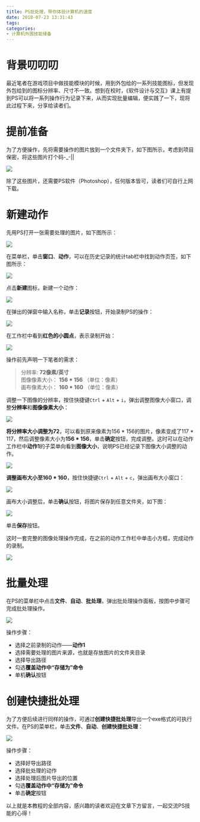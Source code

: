 ```yaml
---
title: PS批处理，带你体验计算机的速度
date: 2018-07-23 13:31:43
tags:
categories:
- 计算机外围技能储备
---
```


# 背景叨叨叨

最近笔者在游戏项目中做技能模块的时候，用到外包给的一系列技能图标，但发现外包给到的图标分辨率、尺寸不一致。想到在校时，《软件设计与交互》课上有提到PS可以将一系列操作行为记录下来，从而实现批量编辑，便实践了一下，现将此过程下来，分享给读者们。

# 提前准备

为了方便操作，先将需要操作的图片放到一个文件夹下，如下图所示，考虑到项目保密，将这些图片打个码-_-||

![](https://upload-images.jianshu.io/upload_images/291600-b73efada927e1035.png?imageMogr2/auto-orient/strip%7CimageView2/2/w/1240)

除了这些图片，还需要PS软件（Photoshop），任何版本皆可，读者们可自行上网下载。

# 新建动作

先用PS打开一张需要处理的图片，如下图所示：

![](https://upload-images.jianshu.io/upload_images/291600-e75997d338d61b86.png?imageMogr2/auto-orient/strip%7CimageView2/2/w/1240)

在菜单栏，单击**窗口**、**动作**，可以在历史记录的统计tab栏中找到动作页签，如下图所示：

![](https://upload-images.jianshu.io/upload_images/291600-30a7a8576be434bd.png?imageMogr2/auto-orient/strip%7CimageView2/2/w/1240)

点击**新建**图标，新建一个动作：

![](https://upload-images.jianshu.io/upload_images/291600-9ec607f33b81c3b1.png?imageMogr2/auto-orient/strip%7CimageView2/2/w/1240)

在弹出的弹窗中输入名称，单击**记录**按钮，开始录制PS的操作：

![](https://upload-images.jianshu.io/upload_images/291600-78030149d6d36224.png?imageMogr2/auto-orient/strip%7CimageView2/2/w/1240)

在工作栏中看到**红色的小圆点**，表示录制开始：

![](https://upload-images.jianshu.io/upload_images/291600-45065bdecb3d2921.png?imageMogr2/auto-orient/strip%7CimageView2/2/w/1240)

操作前先声明一下笔者的需求：

> 分辨率: **72像素/英寸**<br/>
> 图像像素大小： **156 * 156** （单位：像素）<br/>
> 画布像素大小： **160 * 160** （单位：像素）

调整一下图像的分辨率，按住快捷键`Ctrl` + `Alt` + `i`，弹出调整图像大小窗口，调整**分辨率**和**图像像素大小**：

![](https://upload-images.jianshu.io/upload_images/291600-b909cd970b5c6531.png?imageMogr2/auto-orient/strip%7CimageView2/2/w/1240)

**将分辨率大小调整为72**，可以看到原来像素为156 * 156的图片，像素变成了117 * 117，然后调整像素大小为**156 * 156**，单击**确定**按钮，完成调整。这时可以在动作工作栏中**动作1**的子菜单向看到**图像大小**，说明PS已经记录下图像大小调整的动作。

![](https://upload-images.jianshu.io/upload_images/291600-29caf1b1ab71d2e5.png?imageMogr2/auto-orient/strip%7CimageView2/2/w/1240)

**调整画布大小至160 * 160**，按住快捷键`Ctrl` + `Alt` + `c`，弹出画布大小窗口：

![](https://upload-images.jianshu.io/upload_images/291600-06e2a882710bf9e6.png?imageMogr2/auto-orient/strip%7CimageView2/2/w/1240)

画布大小调整后，单击**确认**按钮，将图片保存到任意文件夹，如下图：

![](https://upload-images.jianshu.io/upload_images/291600-7305321c2a0c6e0a.png?imageMogr2/auto-orient/strip%7CimageView2/2/w/1240)

单击**保存**按钮。

这时一套完整的图像处理操作完成，在之前的动作工作栏中单击小方框，完成动作的录制。

![](https://upload-images.jianshu.io/upload_images/291600-a8afe469a26ce5d3.png?imageMogr2/auto-orient/strip%7CimageView2/2/w/1240)

# 批量处理

在PS的菜单栏中点击**文件**、**自动**、**批处理**，弹出批处理操作面板，按图中步骤可完成批处理操作。

![](https://upload-images.jianshu.io/upload_images/291600-5710948dfd2934c8.png?imageMogr2/auto-orient/strip%7CimageView2/2/w/1240)

操作步骤：

* 选择之前录制的动作——**动作1**
* 选择需要处理的图片来源，也就是存放图片的文件夹目录
* 选择导出路径
* 勾选**覆盖动作中“存储为”命令**
* 单机**确认**按钮

# 创建快捷批处理

为了方便后续进行同样的操作，可通过**创建快捷批处理**导出一个exe格式的可执行文件。在PS的菜单栏，单击**文件**、**自动**、**创建快捷批处理**：

![](https://upload-images.jianshu.io/upload_images/291600-d8466070452bdb2e.png?imageMogr2/auto-orient/strip%7CimageView2/2/w/1240)

操作步骤：

* 选择好导出路径
* 选择批处理的动作
* 选择处理后图片导出的位置
* 勾选**覆盖动作中“存储为”命令**
* 单击**确定**按钮

以上就是本教程的全部内容，感兴趣的读者欢迎在文章下方留言，一起交流PS技能的心得！